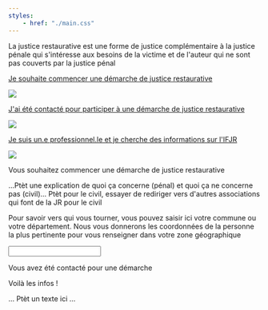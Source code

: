 ```yaml
---
styles:
    - href: "./main.css"
---
```


<script>
    if(!location.hash || location.hash.length <= 2){
        location.hash = "#acceuil";
    }
</script>

<section class="parkour" id="acceuil">
    <section class="explications">
        <p>
            La justice restaurative est une forme de justice complémentaire à la justice pénale
            qui s'intéresse aux besoins de la victime et de l'auteur qui ne sont pas 
            couverts par la justice pénal
        </p>
    </section>
    <section class="liens">
        <a href="#commencer-démarche">  
            <p>Je souhaite commencer une démarche de justice restaurative</p>
            <img src="https://parcours-victimes.fr/wp-content/uploads/2020/09/adultes.png">
        </a>
        <a href="#contacté-démarche">  
            <p>J'ai été contacté pour participer à une démarche de justice restaurative</p>
            <img src="https://parcours-victimes.fr/wp-content/uploads/2020/09/adultes.png">
        </a>
        <a href="#pro">  
            <p>Je suis un.e professionnel.le et je cherche des informations sur l'IFJR</p>
            <img src="https://parcours-victimes.fr/wp-content/uploads/2020/09/adultes.png">
        </a>
    </section>
</section>

<section class="parkour" id="commencer-démarche">
    <section class="explications">
        <p>Vous souhaitez commencer une démarche de justice restaurative</p>
        <p class="TODO">...Ptèt une explication de quoi ça concerne (pénal) et quoi ça ne concerne pas (civil)... Ptèt pour le civil, essayer de rediriger vers d'autres associations qui font de la JR pour le civil</p>
    </section>
    <section>
        <p>
            Pour savoir vers qui vous tourner, vous pouvez saisir ici votre commune ou votre département. 
            Nous vous donnerons les coordonnées de la personne la plus pertinente pour vous renseigner dans votre zone géographique
        </p>
        <input type="search">
        <output></output>
    </section>
</section>

<section class="parkour" id="contacté-démarche">
    <section class="explications">
        <p>Vous avez été contacté pour une démarche</p>
    </section>
    <section class="TODO">
        Voilà les infos !
    </section>
</section>

<section class="parkour" id="pro">
    <section class="explications TODO">
        <p>... Ptèt un texte ici ...</p>
    </section>
</section>